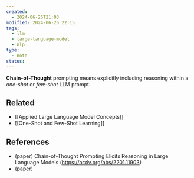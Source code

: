 ```yaml
---
created:
  - 2024-06-26T21:03
modified: 2024-06-26 22:15
tags:
  - llm
  - large-language-model
  - nlp
type:
  - note
status: 
---
```

**Chain-of-Thought** prompting means explicitly including reasoning within a *one-shot* or *few-shot* LLM prompt. 
## Related
* [[Applied Large Language Model Concepts]]
* [[One-Shot and Few-Shot Learning]]
## References
* (paper) Chain-of-Thought Prompting Elicits Reasoning in Large Language Models (https://arxiv.org/abs/2201.11903)
* (paper)